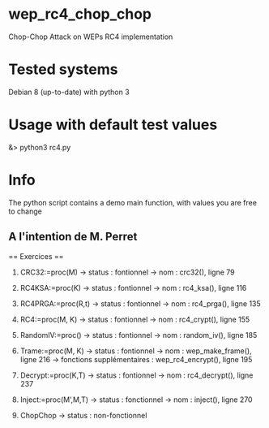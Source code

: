 # wep_rc4_chop_chop
Chop-Chop Attack on WEPs RC4 implementation

# Tested systems
Debian 8 (up-to-date) with python 3

# Usage with default test values
&> python3 rc4.py


# Info
The python script contains a demo main function, with values you are free to change


## A l'intention de M. Perret

== Exercices ==
1) CRC32:=proc(M)
-> status : fontionnel
-> nom : crc32(), ligne 79

2) RC4KSA:=proc(K)
-> status : fontionnel
-> nom : rc4_ksa(), ligne 116

3) RC4PRGA:=proc(R,t)
-> status : fontionnel
-> nom : rc4_prga(), ligne 135

4) RC4:=proc(M, K)
-> status : fontionnel
-> nom : rc4_crypt(), ligne 155

5) RandomIV:=proc()
-> status : fontionnel
-> nom : random_iv(), ligne 185

6) Trame:=proc(M, K)
-> status : fontionnel
-> nom : wep_make_frame(), ligne 216
-> fonctions supplémentaires : wep_rc4_encrypt(), ligne 195

7) Decrypt:=proc(K,T)
-> status : fontionnel
-> nom : rc4_decrypt(), ligne 237

8) Inject:=proc(M’,M,T)
-> status : fonctionnel
-> nom : inject(), ligne 270

9) ChopChop
-> status : non-fonctionnel



